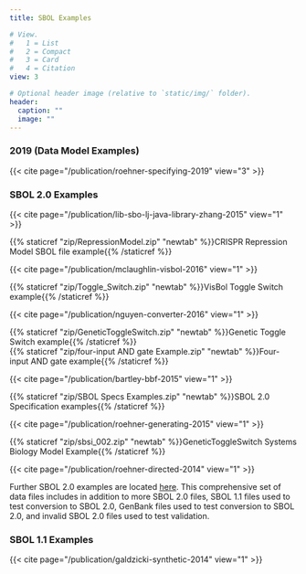 ```yaml
---
title: SBOL Examples

# View.
#   1 = List
#   2 = Compact
#   3 = Card
#   4 = Citation
view: 3

# Optional header image (relative to `static/img/` folder).
header:
  caption: ""
  image: ""
---
```


### 2019 (Data Model Examples)

{{< cite page="/publication/roehner-specifying-2019" view="3" >}}

### SBOL 2.0 Examples

{{< cite page="/publication/lib-sbo-lj-java-library-zhang-2015" view="1" >}}

{{% staticref "zip/RepressionModel.zip" "newtab" %}}CRISPR Repression Model SBOL file example{{% /staticref %}}

{{< cite page="/publication/mclaughlin-visbol-2016" view="1" >}}

{{% staticref "zip/Toggle_Switch.zip" "newtab" %}}VisBol Toggle Switch example{{% /staticref %}}

{{< cite page="/publication/nguyen-converter-2016" view="1" >}}

{{% staticref "zip/GeneticToggleSwitch.zip" "newtab" %}}Genetic Toggle Switch example{{% /staticref %}}\
{{% staticref "zip/four-input AND gate Example.zip" "newtab" %}}Four-input AND gate example{{% /staticref %}}

{{< cite page="/publication/bartley-bbf-2015" view="1" >}}

{{% staticref "zip/SBOL Specs Examples.zip" "newtab" %}}SBOL 2.0 Specification examples{{% /staticref %}}

{{< cite page="/publication/roehner-generating-2015" view="1" >}}

{{% staticref "zip/sbsi_002.zip" "newtab" %}}GeneticToggleSwitch Systems Biology Model Example{{% /staticref %}}

{{< cite page="/publication/roehner-directed-2014" view="1" >}}

Further SBOL 2.0 examples are located [here](https://github.com/SynBioDex/SBOLTestSuite). This comprehensive set of data files includes in addition to more SBOL 2.0 files, SBOL 1.1 files used to test conversion to SBOL 2.0, GenBank files used to test conversion to SBOL 2.0, and invalid SBOL 2.0 files used to test validation.

### SBOL 1.1 Examples

{{< cite page="/publication/galdzicki-synthetic-2014" view="1" >}}